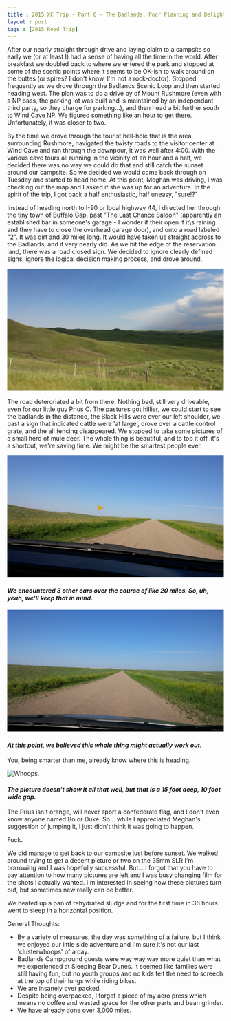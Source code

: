 ```yaml
---
title : 2015 XC Trip - Part 6 - The Badlands, Poor Planning and Delightfully Bad Decisions
layout : post
tags : [2015 Road Trip]
---
```


After our nearly straight through drive and laying claim to a campsite so early we (or at least I) had a sense of having all the time in the world.  After breakfast we doubled back to where we entered the park and stopped at some of the scenic points where it seems to be OK-ish to walk around on the buttes (or spires?  I don't know, I\'m not a rock-doctor).  Stopped frequently as we drove through the Badlands Scenic Loop and then started heading west.  The plan was to do a drive by of Mount Rushmore (even with a NP pass, the parking lot was built and is maintained by an independant third party, so they charge for parking...), and then head a bit further south to Wind Cave NP.  We figured something like an hour to get there.  Unfortunately, it was closer to two.  

By the time we drove through the tourist hell-hole that is the area surrounding Rushmore, navigated the twisty roads to the visitor center at Wind Cave and ran through the downpour, it was well after 4:00.  With the various cave tours all running in the vicinity of an hour and a half, we decided there was no way we could do that and still catch the sunset around our campsite.  So we decided we would come back through on Tuesday and started to head home.  At this point, Meghan was driving, I was checking out the map and I asked if she was up for an adventure.  In the spirit of the trip, I got back a half enthusiastic, half uneasy, "sure!?"

Instead of heading north to I-90 or local highway 44, I directed her through the tiny town of Buffalo Gap, past \"The Last Chance Saloon\" (apparently an established bar in someone's garage - I wonder if their open if it\s raining and they have to close the overhead garage door), and onto a road labeled \"2\".  It was dirt and 30 miles long. It would have taken us straight accross to the Badlands, and it very nearly did.  As we hit the edge of the reservation land, there was a road closed sign.  We decided to ignore clearly defined signs, ignore the logical decision making process, and drove around.  

<img src="/assets/xc2015/sdoffthebeatenpath.jpg" class="img-responsive" alt="South Dakota Pastures">

The road deteroriated a bit from there.  Nothing bad, still very driveable, even for our little guy Prius C.  The pastures got hillier, we could start to see the badlands in the distance, the Black Hills were over our left shoulder, we past a sign that indicated cattle were \'at large\', drove over a cattle control grate, and the all fencing disappeared.  We stopped to take some pictures of a small herd of mule deer.  The whole thing is beautiful, and to top it off, it\'s a shortcut, we\'re saving time.  We might be the smartest people ever.

<img src="/assets/xc2015/sdobvioussign.jpg" class="img-responsive" alt="Do not pass">
<h4><div class="small text-center"><em>We encountered 3 other cars over the course of like 20 miles. So, uh, yeah, we'll keep that in mind.</em></div></h4>

<img src="/assets/xc2015/sdgoodbadidea.jpg" class="img-responsive" alt="Reservation Land Badlands in the distance">
<h4><div class="small text-center"><em>At this point, we believed this whole thing might actually work out.</em></div></h4>

You, being smarter than me, already know where this is heading.

<img src="/assets/xc2015/endoftheroad.jpg" class="img-responsive" alt="Whoops.">
<h4><div class="small text-center"><em>The picture doesn't show it all that well, but that is a 15 foot deep, 10 foot wide gap.</em></div></h4>

The Prius isn\'t orange, will never sport a confederate flag, and I don\'t even know anyone named Bo or Duke. So... while I appreciated Meghan\'s suggestion of jumping it, I just didn\'t think it was going to happen.  

Fuck.

We did manage to get back to our campsite just before sunset.  We walked around trying to get a decent picture or two on the 35mm SLR I'm borrowing and I was hopefully successful.  But... I forgot that you have to pay attention to how many pictures are left and I was busy changing film for the shots I actually wanted.  I'm interested in seeing how these pictures turn out, but sometimes new really can be better.

We heated up a pan of rehydrated sludge and for the first time in 36 hours went to sleep in a horizontal position.  

General Thoughts:

- By a variety of measures, the day was something of a failure, but I think we enjoyed our little side adventure and I\'m sure it\'s not our last \'clusterwhoops\' of a day.
- Badlands Campground guests were way way way more quiet than what we experienced at Sleeping Bear Dunes.  It seemed like families were still having fun, but no youth groups and no kids felt the need to screech at the top of their lungs while riding bikes.
- We are insanely over packed.
- Despite being overpacked, I forgot a piece of my aero press which means no coffee and wasted space for the other parts and bean grinder.
- We have already done over 3,000 miles.

